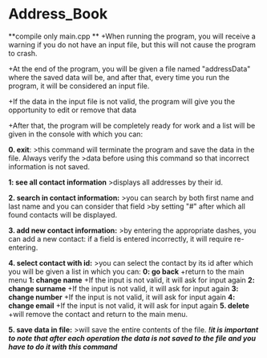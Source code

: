# Address_Book

**compile only main.cpp **
+When running the program, you will receive a warning if you do not have an input file, 
  but this will not cause the program to crash.
  
+At the end of the program, you will be given a file named "addressData" where the saved data will be,
and after that, every time you run the program, it will be considered an input file.

+If the data in the input file is not valid, the program will give you the opportunity to edit or remove that data

+After that, the program will be completely ready for work and a list will be given in the console with which you can:

**0. exit**:
      >this command will terminate the program and save the data in the file. Always verify the 
      >data before using this command so that incorrect information is not saved.
      
**1: see all contact information**
      >displays all addresses by their id.
        
**2. search in contact information:**
      >you can search by both first name and last name and you can consider that field 
      >by setting "#" after which all found contacts will be displayed.
       
**3. add new contact information:**
      >by entering the appropriate dashes, you can add a new contact: if a field is entered incorrectly, it will require re-entering.
    
     
**4. select contact with id:**
      >you can select the contact by its id after which you will be given a list in which you can:
     **0: go back**
            +return to the main menu
     **1: change name**
            +If the input is not valid, it will ask for input again
     **2: change surname**
            +If the input is not valid, it will ask for input again
     **3: change number**
            +If the input is not valid, it will ask for input again
     **4: change email**
            +If the input is not valid, it will ask for input again
     **5. delete**
            +will remove the contact and return to the main menu.

**5. save data in file:**
     >will save the entire contents of the file.
     ***!it is important to note that after each operation the data is not saved to the file and you have to do it with this command***
